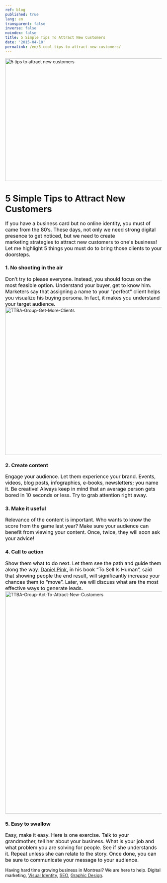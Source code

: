 ```yaml
---
ref: blog
published: true
lang: en
transparent: false
inverse: false
noindex: false
title: 5 Simple Tips To Attract New Customers
date: '2015-04-10'
permalink: /en/5-cool-tips-to-attract-new-customers/
---
```

<img class="alignnone wp-image-1565 size-full" src="https://ttbagroup.com/wp-content/uploads/2015/08/Professioneel-wachten-e1439236934415.jpg" alt="5 tips to attract new customers" width="852" height="394" />
<h1>5 Simple Tips to Attract New Customers</h1>
<p class="p1"><span class="s1" style="font-size: 12pt; color: #000000;">If you have a business card but no online identity, you must of came from the 80’s. These days, not only we need strong digital presence to get noticed, but we need to create marketing<span class="Apple-converted-space"> </span>strategies to attract new customers to one's business! Let me highlight 5 things you must do to bring those clients to your doorsteps. </span></p>

<h3><strong>1. No shooting in the air</strong></h3>
<span style="font-size: 12pt; color: #000000;">Don’t try to please everyone. Instead, you should focus on the most feasible option. Understand your buyer, get to know him. Marketers say that assigning a name to your "perfect" client helps you visualize his buying persona. In fact, it makes you understand your target audience.</span>

<img class="alignnone wp-image-1567 size-full" src="https://ttbagroup.com/wp-content/uploads/2015/08/find-the-right-SEO-keywords-that-fit.jpg" alt="TTBA-Group-Get-More-Clients" width="752" height="475" />
<h3><strong>2. Create content</strong></h3>
<p class="p1"><span class="s1" style="font-size: 12pt; color: #000000;">Engage your audience. Let them experience your brand. Events, videos, blog posts, infographics, e-books, newsletters; you name it. Be creative! Always keep in mind that an average person gets bored in 10 seconds or less. Try to grab attention right away. </span></p>

<h3><strong>3. Make it useful</strong></h3>
<p class="p1"><span class="s1" style="font-size: 12pt; color: #000000;">Relevance of the content is important. Who wants to know the score from the game last year? Make sure your audience can benefit from viewing your content. Once, twice, they will soon ask your advice!</span></p>

<h3><strong>4. Call to action</strong></h3>
<span style="font-size: 12pt; color: #000000;">Show them what to do next. Let them see the path and guide them along the way. <a href="http://www.danpink.com/about/" target="_blank">Daniel Pink</a>, in his book “To Sell Is Human”, said that showing people the end result, will significantly increase your chances them to “move”. Later, we will discuss what are the most effective ways to generate leads.</span>

<img class="alignnone wp-image-1569 size-large" src="https://ttbagroup.com/wp-content/uploads/2015/08/Vladimir_Putin-6-1940x1352-1024x714.jpg" alt="TTBA-Group-Act-To-Attract-New-Customers" width="1024" height="714" />
<h3><strong>5. Easy to swallow</strong></h3>
<span style="font-size: 12pt; color: #000000;">Easy, make it easy. Here is one exercise. Talk to your grandmother, tell her about your business. What is your job and what problem you are solving for people. See if she understands it. Repeat unless she can relate to the story. Once done, you can be sure to communicate your message to your audience.</span>

<span style="color: #000000;">Having hard time growing business in Montreal? We are here to help. Digital marketing, <a href="/?page_id=650">Visual Identity</a>, <a href="/?page_id=648">SEO</a>, <a href="/?page_id=650">Graphic Design</a>.</span>
